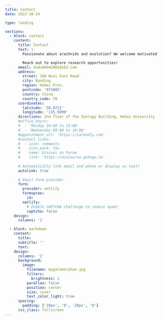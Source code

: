 ```yaml
---
title: Contact
date: 2022-10-24

type: landing

sections:
  - block: contact
    content:
      title: Contact
      text: |-
        Passionate about arachnids and evolution? We welcome motivated students and researchers to join our lab. Background in biology, taxonomy, genomics, or related fields is great — curiosity and enthusiasm are essential.

        Reach out to explore research opportunities!
      email: dudu06042001@163.com
      address:
        street: 180 Wusi East Road
        city: Baoding
        region: Hebei Prov.
        postcode: '071002'
        country: China
        country_code: CN
      coordinates:
        latitude: '38.8712'
        longitude: '115.5099'
      directions: 2nd floor of the Zoology Building, Hebei University
      #office_hours:
      #  - 'Monday 10:00 to 13:00'
      #  - 'Wednesday 09:00 to 10:00'
      #appointment_url: 'https://calendly.com'
      #contact_links:
      #  - icon: comments
      #    icon_pack: fas
      #    name: Discuss on Forum
      #    link: 'https://discourse.gohugo.io'
    
      # Automatically link email and phone or display as text?
      autolink: true
    
      # Email form provider
      form:
        provider: netlify
        formspree:
          id:
        netlify:
          # Enable CAPTCHA challenge to reduce spam?
          captcha: false
    design:
      columns: '1'

  - block: markdown
    content:
      title:
      subtitle: ''
      text:
    design:
      columns: '1'
      background:
        image: 
          filename: mygalomorphae.jpg
          filters:
            brightness: 1
          parallax: false
          position: center
          size: cover
          text_color_light: true
      spacing:
        padding: ['20px', '0', '20px', '0']
      css_class: fullscreen
---
```

